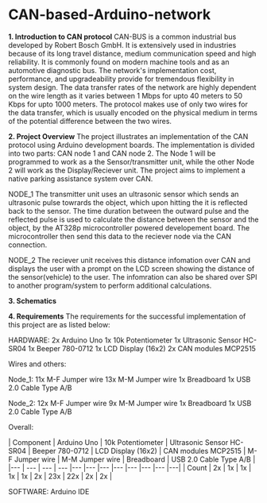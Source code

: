 # CAN-based-Arduino-network

**1. Introduction to CAN protocol**
CAN-BUS is a common industrial bus developed by Robert Bosch GmbH. It is extensively used in industries because of its long travel distance, medium communication speed and high reliability. It is commonly found on modern machine tools and as an automotive diagnostic bus. The network's  implementation cost, performance, and upgradeability provide for tremendous flexibility in system design. The data transfer rates of the network are highly dependent on the wire length as it varies between 1 Mbps for upto 40 meters to 50 Kbps for upto 1000 meters. The protocol makes use of only two wires for the data transfer, which is usually encoded on the physical medium in terms of the potential difference between the two wires.    

**2. Project Overview**
The project illustrates an implementation of the CAN protocol using Arduino development boards. The implementation is divided into two parts: CAN node 1 and CAN node 2. The Node 1 will be programmed to work as a the Sensor/transmitter unit, while the other Node 2 will work as the Display/Reciever unit. The project aims to implement a native parking assistance system over CAN.

NODE_1
The transmitter unit uses an ultrasonic sensor which sends an ultrasonic pulse towrards the object, which upon hitting the it is reflected back to the sensor. The time duration between the outward pulse and the reflected pulse is used to calculate the distance between the sensor and the object, by the AT328p microcontroller powered developement board. The microcontroller then send this data to the reciever node via the CAN connection.

NODE_2
The reciever unit receives this distance infomation over CAN and displays the user with a prompt on the LCD screen showing the distance of the sensor(vehicle) to the user. The infomration can also be shared over SPI to another program/system to perform additional calculations.

**3. Schematics**

**4. Requirements**
The requirements for the successful implementation of this project are as listed below:

HARDWARE:
2x Arduino Uno
1x 10k Potentiometer
1x Ultrasonic Sensor HC-SR04
1x Beeper 780-0712
1x LCD Display (16x2)
2x CAN modules MCP2515 

  Wires and others:
  
  Node_1: 
  11x M-F Jumper wire
  13x M-M Jumper wire
  1x Breadboard
  1x USB 2.0 Cable Type A/B
  
  Node_2: 
  12x M-F Jumper wire
  9x M-M Jumper wire
  1x Breadboard
  1x USB 2.0 Cable Type A/B
  
  Overall:
  
 | Component | Arduino Uno | 10k Potentiometer | Ultrasonic Sensor HC-SR04 | Beeper 780-0712 | LCD Display (16x2) | CAN modules MCP2515 | M-F Jumper wire | M-M Jumper wire | Breadboard | USB 2.0 Cable Type A/B |
|--- | --- | --- | --- |--- |--- |--- |--- |--- |--- |--- |---|
| Count | 2x | 1x | 1x | 1x | 1x | 2x | 23x | 22x | 2x | 2x |
  

  
SOFTWARE:
Arduino IDE
